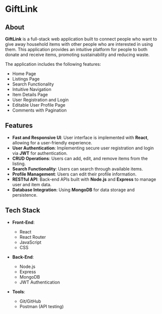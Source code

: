 # GiftLink

## About

**GiftLink** is a full-stack web application built to connect people who want to give away household items with other people who are interested in using them. This application provides an intuitive platform for people to both donate and receive items, promoting sustainability and reducing waste.

The application includes the following features:
- Home Page
- Listings Page
- Search Functionality
- Intuitive Navigation
- Item Details Page
- User Registration and Login
- Editable User Profile Page
- Comments with Pagination

## Features

- **Fast and Responsive UI**: User interface is implemented with **React**, allowing for a user-friendly experience.
- **User Authentication**: Implementing secure user registration and login via **JWT** for authentication.
- **CRUD Operations**: Users can add, edit, and remove items from the listing.
- **Search Functionality**: Users can search through available items.
- **Profile Management**: Users can edit their profile information.
- **RESTful API**: Back-end APIs built with **Node.js** and **Express** to manage user and item data.
- **Database Integration**: Using **MongoDB** for data storage and persistence.

## Tech Stack

- **Front-End**:
  - React
  - React Router
  - JavaScript
  - CSS

- **Back-End**:
  - Node.js
  - Express
  - MongoDB
  - JWT Authentication

- **Tools**:
  - Git/GitHub
  - Postman (API testing)

